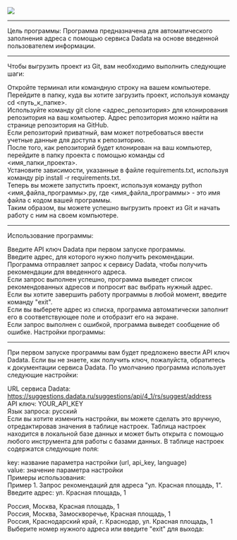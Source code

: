 <a href="https://git.io/typing-svg"><img src="https://readme-typing-svg.demolab.com?font=Fira+Code&pause=1000&center=true&vCenter=true&width=435&lines=DaDaTa_servise"/></a>

______
Цель программы:
Программа предназначена для автоматического заполнения адреса с помощью сервиса Dadata на основе введенной пользователем информации.
______

Чтобы выгрузить проект из Git, вам необходимо выполнить следующие шаги:<br>

Откройте терминал или командную строку на вашем компьютере.<br>
Перейдите в папку, куда вы хотите загрузить проект, используя команду cd <путь_к_папке>.<br>
Используйте команду git clone <адрес_репозитория> для клонирования репозитория на ваш компьютер. Адрес репозитория можно найти на странице репозитория на GitHub.<br>
Если репозиторий приватный, вам может потребоваться ввести учетные данные для доступа к репозиторию.<br>
После того, как репозиторий будет клонирован на ваш компьютер, перейдите в папку проекта с помощью команды cd <имя_папки_проекта>.<br>
Установите зависимости, указанные в файле requirements.txt, используя команду pip install -r requirements.txt.<br>
Теперь вы можете запустить проект, используя команду python <имя_файла_программы>.py, где <имя_файла_программы> - это имя файла с кодом вашей программы.<br>
Таким образом, вы можете успешно выгрузить проект из Git и начать работу с ним на своем компьютере.
______
Использование программы:

Введите API ключ Dadata при первом запуске программы.<br>
Введите адрес, для которого нужно получить рекомендации.<br>
Программа отправляет запрос к сервису Dadata, чтобы получить рекомендации для введенного адреса.<br>
Если запрос выполнен успешно, программа выведет список рекомендованных адресов и попросит вас выбрать нужный адрес.<br>
Если вы хотите завершить работу программы в любой момент, введите команду "exit".<br>
Если вы выберете адрес из списка, программа автоматически заполнит его в соответствующее поле и отобразит его на экране.<br>
Если запрос выполнен с ошибкой, программа выведет сообщение об ошибке.
Настройки программы:<br>
______
При первом запуске программы вам будет предложено ввести API ключ Dadata. Если вы не знаете, как получить ключ, пожалуйста, обратитесь к документации сервиса Dadata. По умолчанию программа использует следующие настройки:

URL сервиса Dadata: https://suggestions.dadata.ru/suggestions/api/4_1/rs/suggest/address<br>
API ключ: YOUR_API_KEY<br>
Язык запроса: русский<br>
Если вы хотите изменить настройки, вы можете сделать это вручную, отредактировав значения в таблице настроек. Таблица настроек находится в локальной базе данных и может быть открыта с помощью любого инструмента для работы с базами данных. В таблице настроек содержатся следующие поля:

key: название параметра настройки (url, api_key, language)<br>
value: значение параметра настройки<br>
Примеры использования:<br>
Пример 1. Запрос рекомендаций для адреса "ул. Красная площадь, 1".<br>
Введите адрес: ул. Красная площадь, 1

Россия, Москва, Красная площадь, 1<br>
Россия, Москва, Замоскворечье, Красная площадь, 1<br>
Россия, Краснодарский край, г. Краснодар, ул. Красная площадь, 1<br>
Выберите номер нужного адреса или введите "exit" для выхода:

